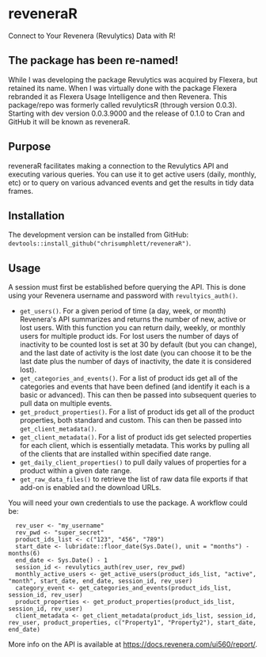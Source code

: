 # reveneraR
Connect to Your Revenera (Revulytics) Data with R!

## The package has been re-named!

While I was developing the package Revulytics was acquired by Flexera, but retained its name. When I was virtually done with the package Flexera rebranded it as Flexera Usage Intelligence and then Revenera. This package/repo was formerly called revulyticsR (through version 0.0.3). Starting with dev version 0.0.3.9000 and the release of 0.1.0 to Cran and GitHub it will be known as reveneraR.

## Purpose
reveneraR facilitates making a connection to the Revulytics API and executing various queries. You can use it to get active users (daily, monthly, etc) or to query on various advanced events and get the results in tidy data frames.

## Installation
The development version can be installed from GitHub: `devtools::install_github("chrisumphlett/reveneraR")`.

## Usage
A session must first be established before querying the API. This is done using your Revenera username and password with `revultyics_auth()`.

* `get_users()`. For a given period of time (a day, week, or month) Revenera's API summarizes and returns the number of new, active or lost users. With this function you can return daily, weekly, or monthly users for multiple product ids. For lost users the number of days of inactivity to be counted lost is set at 30 by default (but you can change), and the last date of activity is the lost date (you can choose it to be the last date plus the number of days of inactivity, the date it is considered lost).
* `get_categories_and_events()`. For a list of product ids get all of the categories and events that have been defined (and identify it each is a basic or advanced). This can then be passed into subsequent queries to pull data on multiple events.
* `get_product_properties()`. For a list of product ids get all of the product properties, both standard and custom. This can then be passed into `get_client_metadata()`.
* `get_client_metadata()`. For a list of product ids get selected properties for each client, which is essentially metadata.  This works by pulling all of the clients that are installed within specified date range.
* `get_daily_client_properties()` to pull daily values of properties for a product within a given date range.
* `get_raw_data_files()` to retrieve the list of raw data file exports if that add-on is enabled and the download URLs.

You will need your own credentials to use the package. A workflow could be:

```
  rev_user <- "my_username"
  rev_pwd <- "super_secret"
  product_ids_list <- c("123", "456", "789")
  start_date <- lubridate::floor_date(Sys.Date(), unit = "months") - months(6)
  end_date <- Sys.Date() - 1
  session_id <- revulytics_auth(rev_user, rev_pwd)
  monthly_active_users <- get_active_users(product_ids_list, "active", "month", start_date, end_date, session_id, rev_user)
  category_event <- get_categories_and_events(product_ids_list, session_id, rev_user)
  product_properties <- get_product_properties(product_ids_list, session_id, rev_user)
  client_metadata <- get_client_metadata(product_ids_list, session_id, rev_user, product_properties, c("Property1", "Property2"), start_date, end_date)
```

More info on the API is available at https://docs.revenera.com/ui560/report/.

